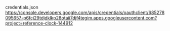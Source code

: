 credentials.json https://console.developers.google.com/apis/credentials/oauthclient/685278095657-p6fcj29tdjdklkp28otaii7djf4tegim.apps.googleusercontent.com?project=reference-clock-144912